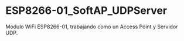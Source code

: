 # ESP8266-01_SoftAP_UDPServer
Módulo WiFi ESP8266-01, trabajando como un Access Point y Servidor UDP.
